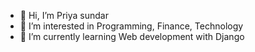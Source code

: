- 👋 Hi, I’m Priya sundar
- 👀 I’m interested in Programming, Finance, Technology
- 🌱 I’m currently learning Web development with Django 

<!---
nicky1707/nicky1707 is a ✨ special ✨ repository because its `README.md` (this file) appears on your GitHub profile.
You can click the Preview link to take a look at your changes.
--->
